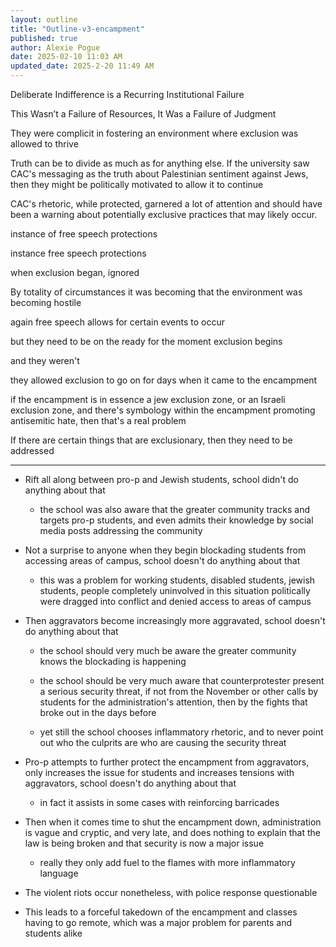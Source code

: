 ```yaml
---
layout: outline
title: "Outline-v3-encampment"
published: true
author: Alexie Pogue
date: 2025-02-10 11:03 AM
updated_date: 2025-2-20 11:49 AM
---
```



Deliberate Indifference is a Recurring Institutional Failure


This Wasn’t a Failure of Resources, It Was a Failure of Judgment


They were complicit in fostering an environment where exclusion was allowed to thrive


Truth can be to divide as much as for anything else. If the university saw CAC's messaging as the truth about Palestinian sentiment against Jews, then they might be politically motivated to allow it to continue 


CAC's rhetoric, while protected, garnered a lot of attention and should have been a warning about potentially exclusive practices that may likely occur. 


instance of free speech protections 


instance free speech protections 


when exclusion began, ignored 



By totality of circumstances it was becoming that the environment was becoming hostile 


again free speech allows for certain events to occur 


but they need to be on the ready for the moment exclusion begins 


and they weren't 


they allowed exclusion to go on for days when it came to the encampment 



if the encampment is in essence a jew exclusion zone, or an Israeli exclusion zone, and there's symbology within the encampment promoting antisemitic hate, then that's a real problem 

If there are certain things that are exclusionary, then they need to be addressed 




---------------------

- Rift all along between pro-p and Jewish students, school didn't do anything about that

	- the school was also aware that the greater community tracks and targets pro-p students, and even admits their knowledge by social media posts addressing the community 

- Not a surprise to anyone when they begin blockading students from accessing areas of campus, school doesn't do anything about that

	- this was a problem for working students, disabled students, jewish students, people completely uninvolved in this situation politically were dragged into conflict and denied access to areas of campus 

- Then aggravators become increasingly more aggravated, school doesn't do anything about that

	- the school should very much be aware the greater community knows the blockading is happening 

	- the school should be very much aware that counterprotester present a serious security threat, if not from the November or other calls by students for the administration's attention, then by the fights that broke out in the days before

	- yet still the school chooses inflammatory rhetoric, and to never point out who the culprits are who are causing the security threat 

- Pro-p attempts to further protect the encampment from aggravators, only increases the issue for students and increases tensions with aggravators, school doesn't do anything about that

	- in fact it assists in some cases with reinforcing barricades 

- Then when it comes time to shut the encampment down, administration is vague and cryptic, and very late, and does nothing to explain that the law is being broken and that security is now a major issue

	- really they only add fuel to the flames with more inflammatory language 

- The violent riots occur nonetheless, with police response questionable 

- This leads to a forceful takedown of the encampment and classes having to go remote, which was a major problem for parents and students alike  
